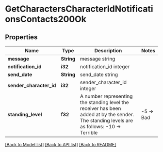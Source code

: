 # GetCharactersCharacterIdNotificationsContacts200Ok

## Properties

Name | Type | Description | Notes
------------ | ------------- | ------------- | -------------
**message** | **String** | message string | 
**notification_id** | **i32** | notification_id integer | 
**send_date** | **String** | send_date string | 
**sender_character_id** | **i32** | sender_character_id integer | 
**standing_level** | **f32** | A number representing the standing level the receiver has been added at by the sender. The standing levels are as follows: -10 -> Terrible | -5 -> Bad |  0 -> Neutral |  5 -> Good |  10 -> Excellent | 

[[Back to Model list]](../README.md#documentation-for-models) [[Back to API list]](../README.md#documentation-for-api-endpoints) [[Back to README]](../README.md)


